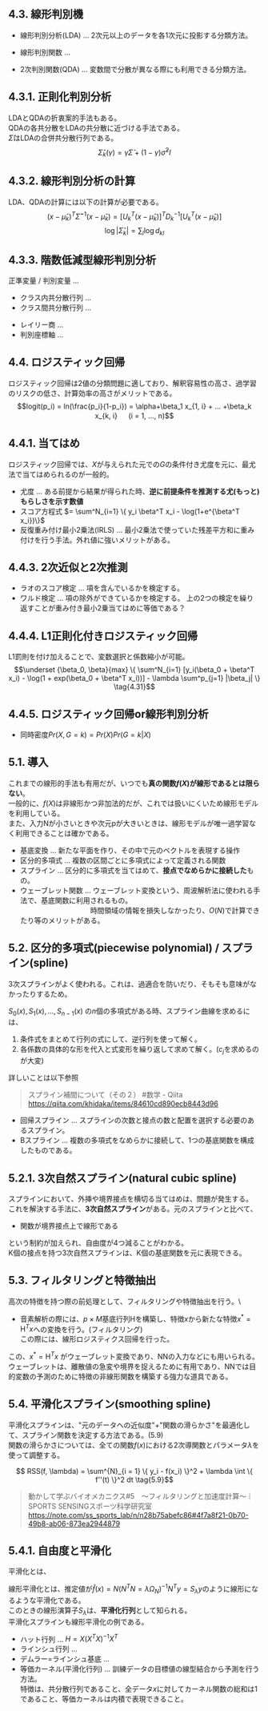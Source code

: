 ## 4.3. 線形判別機
- 線形判別分析(LDA) ... 2次元以上のデータを各1次元に投影する分類方法。

- 線形判別関数 ... 

- 2次判別関数(QDA) ... 変数間で分散が異なる際にも利用できる分類方法。

## 4.3.1. 正則化判別分析
LDAとQDAの折衷案的手法もある。\
QDAの各共分散をLDAの共分散に近づける手法である。\
$\hat \Sigma$はLDAの合併共分散行列である。
$$\hat \Sigma_k (\gamma) = \gamma \hat \Sigma + (1 - \gamma) \hat \sigma^2 I \tag{4.14}$$

## 4.3.2. 線形判別分析の計算
LDA、QDAの計算には以下の計算が必要である。
$$(x - \hat \mu_k)^T \hat\Sigma^{-1} (x - \hat \mu_k)  =[U_k^T (x - \hat\mu_k)]^T D_k^{-1} [U_k^T (x - \hat\mu_k)]$$
$$\log |\hat \Sigma_k| = \sum_l \log d_{kl}$$

## 4.3.3. 階数低減型線形判別分析
正準変量 / 判別変量 ... 

- クラス内共分散行列 ... 
- クラス間共分散行列 ... 

+ レイリー商 ... 
+ 判別座標軸 ... 

## 4.4. ロジスティック回帰
ロジスティック回帰は2値の分類問題に適しており、解釈容易性の高さ、過学習のリスクの低さ、計算効率の高さがメリットである。
$$logit(p_i) = ln(\frac{p_i}{1-p_i}) = \alpha+\beta_1 x_{1, i} + ... +\beta_k x_{k, i} 　 (i = 1, ..., n)$$


## 4.4.1. 当てはめ
ロジスティック回帰では、$X$が与えられた元での$G$の条件付き尤度を元に、最尤法で当てはめられるのが一般的。

- 尤度 ... ある前提から結果が得られた時、**逆に前提条件を推測する尤(もっと)もらしさを示す数値**
- スコア方程式 $= \sum^N_{i=1} \{ y_i \beta^T x_i - \log(1+e^{\beta^T x_i})\}$
- 反復重み付け最小2乗法(IRLS) ... 最小2乗法で使っていた残差平方和に重み付けを行う手法。外れ値に強いメリットがある。

## 4.4.3. 2次近似と2次推測
- ラオのスコア検定 ... 項を含んでいるかを検定する。
- ワルド検定 ... 項の除外ができているかを検定する。
上の2つの検定を繰り返すことが重み付き最小2乗当てはめに等価である？

## 4.4.4. L1正則化付きロジスティック回帰
L1罰則を付け加えることで、変数選択と係数縮小が可能。
$$\underset {\beta_0, \beta}{max} \{ \sum^N_{i=1} [y_i(\beta_0 + \beta^T x_i) - \log(1 + exp(\beta_0 + \beta^T x_i))] - \lambda \sum^p_{j=1} |\beta_j| \} \tag{4.31}$$

## 4.4.5. ロジスティック回帰or線形判別分析
- 同時密度$Pr(X,G = k) = Pr(X) Pr(G=k | X)$ 

## 5.1. 導入
これまでの線形的手法も有用だが、いつでも**真の関数$f(X)$が線形であるとは限らない**。\
一般的に、$f(X)$は非線形かつ非加法的だが、これでは扱いにくいため線形モデルを利用している。\
また、入力Nが小さいときや次元pが大きいときは、線形モデルが唯一過学習なく利用できることは確かである。

- 基底変換 ... 新たな平面を作り、その中で元のベクトルを表現する操作
- 区分的多項式 ... 複数の区間ごとに多項式によって定義される関数
- スプライン ... 区分的に多項式を当てはめて、**接点でなめらかに接続した**もの。
- ウェーブレット関数 ... ウェーブレット変換という、周波解析法に使われる手法で、基底関数に利用されるもの。\
 　　　　　　　　　　時間領域の情報を損失しなかったり、$O(N)$で計算できたり等のメリットがある。

## 5.2. 区分的多項式(piecewise polynomial) / スプライン(spline)
3次スプラインがよく使われる。これは、過適合を防いだり、そもそも意味がなかったりするため。

$S_0(x), S_1(x), ..., S_{n-1}(x)$ の$n$個の多項式がある時、スプライン曲線を求めるには、
1. 条件式をまとめて行列の式にして、逆行列を使って解く。
2. 各係数の具体的な形を代入と式変形を繰り返して求めて解く。($c_j$を求めるのが大変)

詳しいことは以下参照
> スプライン補間について（その２） #数学 - Qiita\
> https://qiita.com/khidaka/items/84610cd890ecb8443d96

- 回帰スプライン ... スプラインの次数と接点の数と配置を選択する必要のあるスプライン。
- Bスプライン ... 複数の多項式をなめらかに接続して、1つの基底関数を構成したものである。

## 5.2.1. 3次自然スプライン(natural cubic spline)
スプラインにおいて、外挿や境界接点を横切る当てはめは、問題が発生する。\
これを解決する手法に、**3次自然スプライン**がある。元のスプラインと比べて、
- 関数が境界接点上で線形である

という制約が加えられ、自由度が4つ減ることがわかる。\
K個の接点を持つ3次自然スプラインは、K個の基底関数を元に表現できる。

## 5.3. フィルタリングと特徴抽出
高次の特徴を持つ際の前処理として、フィルタリングや特徴抽出を行う。\
- 音素解析の際には、$p×M$基底行列$\mathrm H$を構築し、特徴$x$から新たな特徴$x^* = \mathrm H^T x$への変換を行う。(フィルタリング)\
この際には、線形ロジスティクス回帰を行った。

この、$x^* = \mathrm H^T x$ がウェーブレット変換であり、NNの入力などにも用いられる。\
ウェーブレットは、離散値の急変や境界を捉えるために有用であり、NNでは目的変数の予測のために特徴の非線形関数を構築する強力な道具である。

## 5.4. 平滑化スプライン(smoothing spline)
平滑化スプラインは、"元のデータへの近似度"+"関数の滑らかさ"を最適化して、スプライン関数を決定する方法である。(5.9)\
関数の滑らかさについては、全ての関数$f(x)$における2次導関数とパラメータ$\lambda$を使って調整する。

$$ RSS(f, \lambda) = \sum^{N}_{i = 1} \{ y_i - f(x_i) \}^2 + \lambda \int \{ f''(t) \}^2 dt \tag{5.9}$$

> 動かして学ぶバイオメカニクス#5　〜フィルタリングと加速度計算〜｜SPORTS SENSINGスポーツ科学研究室
> https://note.com/ss_sports_lab/n/n28b75abefc86#4f7a8f21-0b70-49b8-ab06-873ea2944879

## 5.4.1. 自由度と平滑化
平滑化とは、

線形平滑化とは、推定値が$\hat f (x) = N(N^TN = \lambda \Omega_N)^{-1}N^T y =S_\lambda y$のように線形になるような平滑化である。\
このときの線形演算子$S_\lambda$は、**平滑化行列**として知られる。\
平滑化スプラインも線形平滑化の例である。

- ハット行列 ... $H = X(X^TX)^{-1}X^T$
- ラインシュ行列 ... 
- デムラー=ラインシュ基底 ... 
- 等価カーネル(平滑化行列) ... 訓練データの目標値の線型結合から予測を行う方法。\
 特徴は、共分散行列であること、全データ$x$に対してカーネル関数の総和は1であること、等価カーネルは内積で表現できること。
